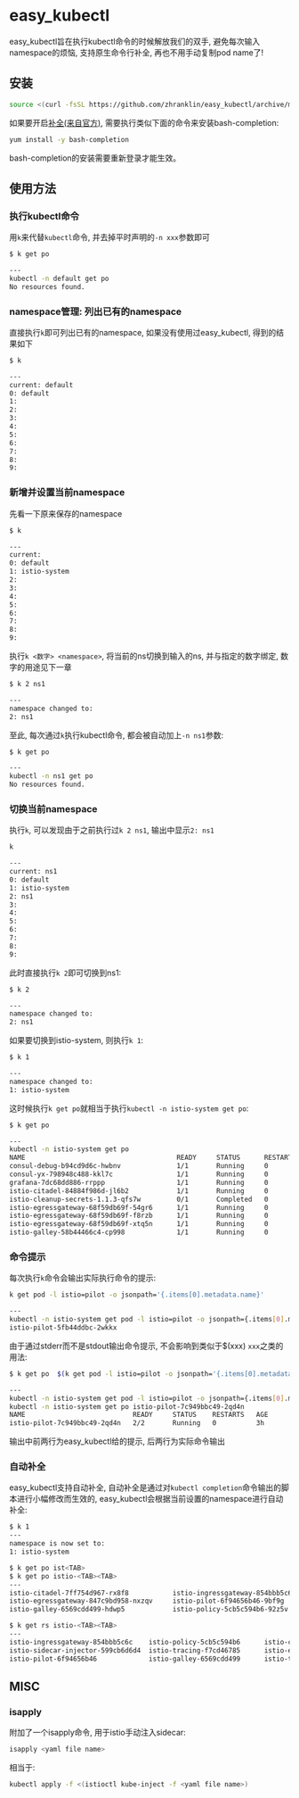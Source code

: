 # easy_kubectl
easy_kubectl旨在执行kubectl命令的时候解放我们的双手, 避免每次输入namespace的烦恼, 支持原生命令行补全, 再也不用手动复制pod name了!

## 安装
```bash
source <(curl -fsSL https://github.com/zhranklin/easy_kubectl/archive/master.zip | tar xzO easy_kubectl-master/install.sh)
```

如果要开启[补全(来自官方)](https://kubernetes.io/docs/reference/kubectl/cheatsheet/#kubectl-autocomplete), 需要执行类似下面的命令来安装bash-completion:

```bash
yum install -y bash-completion
```

bash-completion的安装需要重新登录才能生效。

## 使用方法
### 执行kubectl命令

用`k`来代替`kubectl`命令, 并去掉平时声明的`-n xxx`参数即可

```bash
$ k get po

---
kubectl -n default get po
No resources found.
```

### namespace管理: 列出已有的namespace
直接执行`k`即可列出已有的namespace, 如果没有使用过easy_kubectl, 得到的结果如下

```bash
$ k

---
current: default
0: default
1:
2:
3:
4:
5:
6:
7:
8:
9:
```

### 新增并设置当前namespace
先看一下原来保存的namespace

```bash
$ k

---
current:
0: default
1: istio-system
2:
3:
4:
5:
6:
7:
8:
9:
```

执行`k <数字> <namespace>`, 将当前的ns切换到输入的ns, 并与指定的数字绑定, 数字的用途见下一章

```bash
$ k 2 ns1

---
namespace changed to:
2: ns1
```

至此, 每次通过`k`执行kubectl命令, 都会被自动加上`-n ns1`参数:

```bash
$ k get po

---
kubectl -n ns1 get po
No resources found.
```

### 切换当前namespace

执行`k`, 可以发现由于之前执行过`k 2 ns1`, 输出中显示`2: ns1`

```bash
k

---
current: ns1
0: default
1: istio-system
2: ns1
3:
4:
5:
6:
7:
8:
9:
```

此时直接执行`k 2`即可切换到ns1:

```bash
$ k 2

---
namespace changed to:
2: ns1
```

如果要切换到istio-system, 则执行`k 1`:

```bash
$ k 1

---
namespace changed to:
1: istio-system
```

这时候执行`k get po`就相当于执行`kubectl -n istio-system get po`:

```bash
$ k get po

---
kubectl -n istio-system get po
NAME                                      READY     STATUS      RESTARTS   AGE
consul-debug-b94cd9d6c-hwbnv              1/1       Running     0          4d
consul-yx-798948c488-kkl7c                1/1       Running     0          5d
grafana-7dc68dd886-rrppp                  1/1       Running     0          6d
istio-citadel-84884f986d-jl6b2            1/1       Running     0          6d
istio-cleanup-secrets-1.1.3-qfs7w         0/1       Completed   0          6d
istio-egressgateway-68f59db69f-54gr6      1/1       Running     0          1h
istio-egressgateway-68f59db69f-f8rzb      1/1       Running     0          3h
istio-egressgateway-68f59db69f-xtq5n      1/1       Running     0          6d
istio-galley-58b44466c4-cp998             1/1       Running     0          6d
```

### 命令提示

每次执行`k`命令会输出实际执行命令的提示:

```bash
k get pod -l istio=pilot -o jsonpath='{.items[0].metadata.name}'

---
kubectl -n istio-system get pod -l istio=pilot -o jsonpath={.items[0].metadata.name}
istio-pilot-5fb44ddbc-2wkkx
```

由于通过stderr而不是stdout输出命令提示, 不会影响到类似于$(xxx) `xxx`之类的用法:

```bash
$ k get po  $(k get pod -l istio=pilot -o jsonpath='{.items[0].metadata.name}')

---
kubectl -n istio-system get pod -l istio=pilot -o jsonpath={.items[0].metadata.name}
kubectl -n istio-system get po istio-pilot-7c949bbc49-2qd4n
NAME                           READY     STATUS    RESTARTS   AGE
istio-pilot-7c949bbc49-2qd4n   2/2       Running   0          3h
```

输出中前两行为easy_kubectl给的提示, 后两行为实际命令输出

### 自动补全
easy_kubectl支持自动补全, 自动补全是通过对`kubectl completion`命令输出的脚本进行小幅修改而生效的, easy_kubectl会根据当前设置的namespace进行自动补全:

```bash
$ k 1
---
namespace is now set to:
1: istio-system

$ k get po ist<TAB>
$ k get po istio-<TAB><TAB>
---
istio-citadel-7ff754d967-rx8f8           istio-ingressgateway-854bbb5c6c-jk7b5    istio-sidecar-injector-599cb6d6d4-86b6r
istio-egressgateway-847c9bd958-nxzqv     istio-pilot-6f94656b46-9bf9g             istio-telemetry-5c4867756d-2v4gf
istio-galley-6569cdd499-hdwp5            istio-policy-5cb5c594b6-92z5v            istio-tracing-f7cd46785-k8z6d

$ k get rs istio-<TAB><TAB>
---
istio-ingressgateway-854bbb5c6c    istio-policy-5cb5c594b6      istio-citadel-7ff754d967           
istio-sidecar-injector-599cb6d6d4  istio-tracing-f7cd46785      istio-egressgateway-847c9bd958
istio-pilot-6f94656b46             istio-galley-6569cdd499      istio-telemetry-5c4867756d
```

## MISC
### isapply
附加了一个isapply命令, 用于istio手动注入sidecar:

```bash
isapply <yaml file name>
```

相当于:

```bash
kubectl apply -f <(istioctl kube-inject -f <yaml file name>)
```
